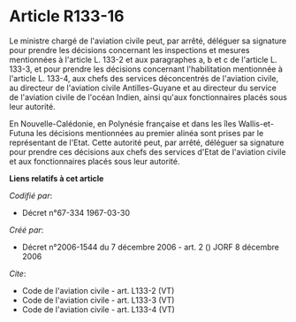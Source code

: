 # Article R133-16

Le ministre chargé de l'aviation civile peut, par arrêté, déléguer sa signature pour prendre les décisions concernant les
inspections et mesures mentionnées à l'article L. 133-2 et aux paragraphes a, b et c de l'article L. 133-3, et pour prendre
les décisions concernant l'habilitation mentionnée à l'article L. 133-4, aux chefs des services déconcentrés de l'aviation
civile, au directeur de l'aviation civile Antilles-Guyane et au directeur du service de l'aviation civile de l'océan Indien,
ainsi qu'aux fonctionnaires placés sous leur autorité. 

En Nouvelle-Calédonie, en Polynésie française et dans les îles Wallis-et-Futuna les décisions mentionnées au premier alinéa
sont prises par le représentant de l'Etat. Cette autorité peut, par arrêté, déléguer sa signature pour prendre ces décisions
aux chefs des services d'Etat de l'aviation civile et aux fonctionnaires placés sous leur autorité.

**Liens relatifs à cet article**

_Codifié par_:

  - Décret n°67-334 1967-03-30

_Créé par_:

  - Décret n°2006-1544 du 7 décembre 2006 - art. 2 () JORF 8 décembre 2006

_Cite_:

  - Code de l'aviation civile - art. L133-2 (VT)
  - Code de l'aviation civile - art. L133-3 (VT)
  - Code de l'aviation civile - art. L133-4 (VT)
